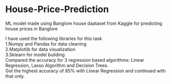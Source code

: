 # House-Price-Prediction
ML model made using Banglore house daataset from Kaggle for predicting house prices in Banglore  

I have used the following libraries for this task  
  1.Numpy and Pandas for data cleaning  
  2.Matplotlib for data visualization   
  3.Sklearn for model building  
Compared the accuracy for 3 regression based algorithms: Linear Regression, Lasso  Algorithm and Decision Trees.  
Got the highest accuracy of 85% with Linear Regression and continued with that only.
